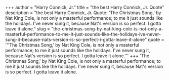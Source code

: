+++
author = "Harry Connick, Jr."
title = "the best Harry Connick, Jr. Quote"
description = "the best Harry Connick, Jr. Quote: 'The Christmas Song,' by Nat King Cole, is not only a masterful performance; to me it just sounds like the holidays. I've never sung it, because Nat's version is so perfect. I gotta leave it alone."
slug = "the-christmas-song-by-nat-king-cole-is-not-only-a-masterful-performance-to-me-it-just-sounds-like-the-holidays-ive-never-sung-it-because-nats-version-is-so-perfect-i-gotta-leave-it-alone"
quote = '''The Christmas Song,' by Nat King Cole, is not only a masterful performance; to me it just sounds like the holidays. I've never sung it, because Nat's version is so perfect. I gotta leave it alone.'''
+++
'The Christmas Song,' by Nat King Cole, is not only a masterful performance; to me it just sounds like the holidays. I've never sung it, because Nat's version is so perfect. I gotta leave it alone.
